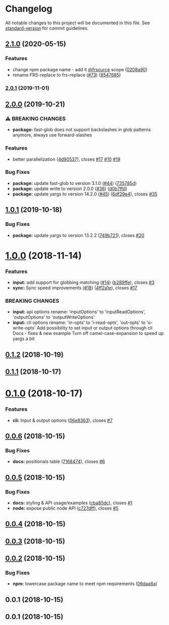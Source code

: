 # Changelog

All notable changes to this project will be documented in this file. See [standard-version](https://github.com/conventional-changelog/standard-version) for commit guidelines.

## [2.1.0](https://github.com/FRSource/frs-replace/compare/v2.0.1...v2.1.0) (2020-05-15)


### Features

* change npm package name - add it [@frsource](https://github.com/frsource) scope ([0208a90](https://github.com/FRSource/frs-replace/commit/0208a900c88f29ac167e06524ba583ea62eeb457))
* rename FRS-replace to frs-replace ([#73](https://github.com/FRSource/frs-replace/issues/73)) ([8547685](https://github.com/FRSource/frs-replace/commit/8547685e09e133265ba493b8e5349adf8298b463))

### [2.0.1](https://github.com/FRSource/frs-replace/compare/v2.0.0...v2.0.1) (2019-11-01)

## [2.0.0](https://github.com/FRSource/frs-replace/compare/v1.0.1...v2.0.0) (2019-10-21)


### ⚠ BREAKING CHANGES

* **package:** fast-glob does not support backslashes in glob patterns anymore, always use forward-slashes

### Features

* better parallelization ([4d90537](https://github.com/FRSource/frs-replace/commit/4d905375f0550a097d9464b742d13515e1314c94)), closes [#17](https://github.com/FRSource/frs-replace/issues/17) [#10](https://github.com/FRSource/frs-replace/issues/10) [#19](https://github.com/FRSource/frs-replace/issues/19)


### Bug Fixes

* **package:** update fast-glob to version 3.1.0 ([#44](https://github.com/FRSource/frs-replace/issues/44)) ([735785d](https://github.com/FRSource/frs-replace/commit/735785dfdc99869096cd4c6a3be60fb8f796d54b))
* **package:** update write to version 2.0.0 ([#36](https://github.com/FRSource/frs-replace/issues/36)) ([d0b7ffd](https://github.com/FRSource/frs-replace/commit/d0b7ffdbbd668262860e130551e64b54840ac782))
* **package:** update yargs to version 14.2.0 ([#45](https://github.com/FRSource/frs-replace/issues/45)) ([6df29e4](https://github.com/FRSource/frs-replace/commit/6df29e4e9bda262f9467d85349cd1c61d260c328)), closes [#35](https://github.com/FRSource/frs-replace/issues/35)

## [1.0.1](https://github.com/FRSource/frs-replace/compare/v1.0.0...v1.0.1) (2019-10-18)


### Bug Fixes

* **package:** update yargs to version 13.2.2 ([749b721](https://github.com/FRSource/frs-replace/commit/749b72144049d9c900b04dd2b14473938af963d7)), closes [#20](https://github.com/FRSource/frs-replace/issues/20)



<a name="1.0.0"></a>
# [1.0.0](https://github.com/FRSource/frs-replace/compare/v0.1.2...v1.0.0) (2018-11-14)


### Features

* **input:** add support for globbing matching ([#14](https://github.com/FRSource/frs-replace/issues/14)) ([b289ffe](https://github.com/FRSource/frs-replace/commit/b289ffe)), closes [#3](https://github.com/FRSource/frs-replace/issues/3)
* **sync:** Sync speed improvements ([#18](https://github.com/FRSource/frs-replace/issues/18)) ([4ff2a1e](https://github.com/FRSource/frs-replace/commit/4ff2a1e)), closes [#17](https://github.com/FRSource/frs-replace/issues/17)


### BREAKING CHANGES

* **input:** api options rename: 'inputOptions' to 'inputReadOptions', 'outputOptions' to 'outputWriteOptions'
* **input:** cli options rename: 'in-opts' to 'i-read-opts', 'out-opts' to 'o-write-opts'
Add possibility to set input or output options through cli
Docs - fixes & new example
Turn off camel-case-expansion to speed up yargs a bit



<a name="0.1.2"></a>
## [0.1.2](https://github.com/FRSource/frs-replace/compare/v0.1.1...v0.1.2) (2018-10-19)



<a name="0.1.1"></a>
## [0.1.1](https://github.com/FRSource/frs-replace/compare/v0.1.0...v0.1.1) (2018-10-17)



<a name="0.1.0"></a>
# [0.1.0](https://github.com/FRSource/frs-replace/compare/v0.0.6...v0.1.0) (2018-10-17)


### Features

* **cli:** Input & output options ([06e8363](https://github.com/FRSource/frs-replace/commit/06e8363)), closes [#7](https://github.com/FRSource/frs-replace/issues/7)



<a name="0.0.6"></a>
## [0.0.6](https://github.com/FRSource/frs-replace/compare/v0.0.5...v0.0.6) (2018-10-15)


### Bug Fixes

* **docs:** positionals table ([7168474](https://github.com/FRSource/frs-replace/commit/7168474)), closes [#6](https://github.com/FRSource/frs-replace/issues/6)



<a name="0.0.5"></a>
## [0.0.5](https://github.com/FRSource/frs-replace/compare/v0.0.4...v0.0.5) (2018-10-15)


### Bug Fixes

* **docs:** styling & API usage/examples ([cba85dc](https://github.com/FRSource/frs-replace/commit/cba85dc)), closes [#1](https://github.com/FRSource/frs-replace/issues/1)
* **node:** expose public node API ([c727dff](https://github.com/FRSource/frs-replace/commit/c727dff)), closes [#5](https://github.com/FRSource/frs-replace/issues/5)



<a name="0.0.4"></a>
## [0.0.4](https://github.com/FRSource/frs-replace/compare/v0.0.3...v0.0.4) (2018-10-15)



<a name="0.0.3"></a>
## [0.0.3](https://github.com/FRSource/frs-replace/compare/v0.0.2...v0.0.3) (2018-10-15)



<a name="0.0.2"></a>
## [0.0.2](https://github.com/FRSource/frs-replace/compare/v0.0.1...v0.0.2) (2018-10-15)


### Bug Fixes

* **npm:** lowercase package name to meet npm requirements ([06daa6a](https://github.com/FRSource/frs-replace/commit/06daa6a))



<a name="0.0.1"></a>
## 0.0.1 (2018-10-15)



<a name="0.0.1"></a>
## 0.0.1 (2018-10-15)
